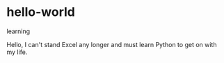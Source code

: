 # hello-world
learning

Hello, I can't stand Excel any longer and must learn Python to get on with my life.
